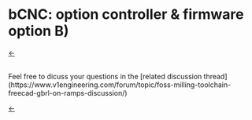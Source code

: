 # bCNC: option controller & firmware option B)

[&larr;](index.html "back")


<br>
Feel free to dicuss your questions in the [related discussion thread](https://www.v1engineering.com/forum/topic/foss-milling-toolchain-freecad-gbrl-on-ramps-discussion/) 


[&larr;](index.html "back")

